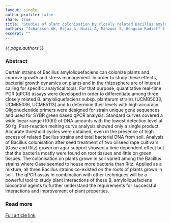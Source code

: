 ```yaml
---
layout: single
author_profile: false
share: true
title: "Studies of plant colonisation by closely related Bacillus amyloliquefaciens biocontrol agents using strain specific quantitative PCR assays."
authors: "Johansson AH, Bejai S, Niazi A, Manzoor S, Bongcam-Rudloff E, Meijer J."
excerpt: ""
---
```


*{{ page.authors }}*

### Abstract

Certain strains of Bacillus amyloliquefaciens can colonize plants and improve
growth and stress management. In order to study these effects, bacterial growth
dynamics on plants and in the rhizosphere are of interest calling for specific
analytical tools. For that purpose, quantitative real-time PCR (qPCR) assays
were developed in order to differentiate among three closely related
B. amyloliquefaciens subsp. plantarum strains (UCMB5033, UCMB5036, UCMB5113)
and to determine their levels with high accuracy. Oligonucleotide primers were
designed for strain unique gene sequences and used for SYBR green based qPCR
analysis. Standard curves covered a wide linear range (10(6)) of DNA amounts
with the lowest detection level at 50 fg. Post-reaction melting curve analysis
showed only a single product. Accurate threshold cycles were obtained, even in
the presence of high excess of related Bacillus strains and total bacterial DNA
from soil. Analysis of Bacillus colonisation after seed treatment of two
oilseed rape cultivars (Oase and Ritz) grown on agar support showed a time
dependent effect but that the bacteria mostly were found on root tissues and
little on green tissues. The colonisation on plants grown in soil varied among
the Bacillus strains where Oase seemed to house more bacteria than Ritz.
Applied as a mixture, all three Bacillus strains co-existed on the roots of
plants grown in soil. The qPCR assay in combination with other techniques will
be a powerful tool to study plant interactions of these B. amyloliquefaciens
biocontrol agents to further understand the requirements for successful
interactions and improvement of plant properties.

### Read more

[Full article link](https://link.springer.com/article/10.1007%2Fs10482-014-0295-0)
